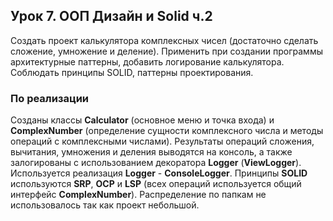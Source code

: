 ## Урок 7. ООП Дизайн и Solid ч.2
Создать проект калькулятора комплексных чисел (достаточно сделать сложение, умножение и деление).
Применить при создании программы архитектурные паттерны, добавить логирование калькулятора.
Соблюдать принципы SOLID, паттерны проектирования.

### По реализации
Созданы классы **Calculator** (основное меню и точка входа) и **ComplexNumber** (определение сущности комплексного числа и методы операций с комплексными числами). Результаты операций сложения, вычитания, умножения и деления выводятся на консоль, а также залогированы с использованием декоратора **Logger** (**ViewLogger**). Используется реализация **Logger** - **ConsoleLogger**.
Принципы **SOLID** используются **SRP**, **OCP** и **LSP** (всех операций используется общий интерфейс **ComplexNumber**).
Распределение по папкам не использовалось так как проект небольшой.